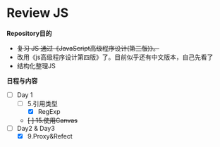 # Review JS

**Repository目的**

- ~~复习 JS 通过《JavaScript高级程序设计(第三版)》。~~
- 改用《js高级程序设计第四版》了。目前似乎还有中文版本，自己先看了
- 结构化整理JS

**日程与内容**

- [ ] Day 1
  - [ ] 5.引用类型
      - [x] RegExp
  - ~~[ ] 15.使用Canvas~~
- [ ] Day2 & Day3
  - [x] 9.Proxy&Refect
